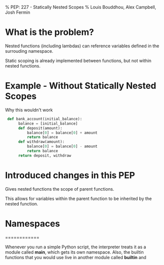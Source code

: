 % PEP: 227 - Statically Nested Scopes
% Louis Bouddhou, Alex Campbell, Josh Fermin

# What is the problem?
  
Nested functions (including lambdas) can reference variables defined in the surrouding namespace.

Static scoping is already implemented between functions, but not within nested functions.

Example - Without Statically Nested Scopes
========

Why this wouldn't work


```python
 def bank_account(initial_balance):
      balance = [initial_balance]
      def deposit(amount):
          balance[0] = balance[0] + amount
          return balance
      def withdraw(amount):
          balance[0] = balance[0] - amount
          return balance
      return deposit, withdraw
``` 

# Introduced changes in this PEP

Gives nested functions the scope of parent functions.

This allows for variables within the parent function to be inherited by the nested function.



# Namespaces
============

Whenever you run a simple Python script, the interpreter treats it as a module called __main__, which gets its own namespace. Also, the builtin functions that you would use live in another module called __builtin__ and 















